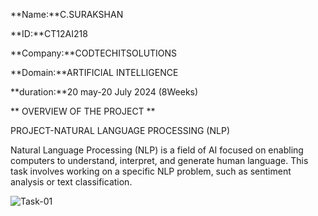 **Name:**C.SURAKSHAN

**ID:**CT12AI218

**Company:**CODTECHITSOLUTIONS

**Domain:**ARTIFICIAL INTELLIGENCE

**duration:**20 may-20 July 2024 (8Weeks)

** OVERVIEW OF THE PROJECT **

 PROJECT-NATURAL LANGUAGE PROCESSING (NLP)

 Natural Language Processing (NLP) is a field of AI focused on enabling
computers to understand, interpret, and generate human language. This
task involves working on a specific NLP problem, such as sentiment
analysis or text classification.

![Task-01](https://github.com/surakshan08/CODTECH-TASK02/assets/67547382/0a60563e-8399-4adb-8f33-9c1a0c86c03e)
